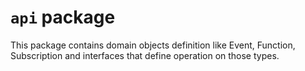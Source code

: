 # `api` package

This package contains domain objects definition like Event, Function, Subscription and interfaces that define operation
on those types.